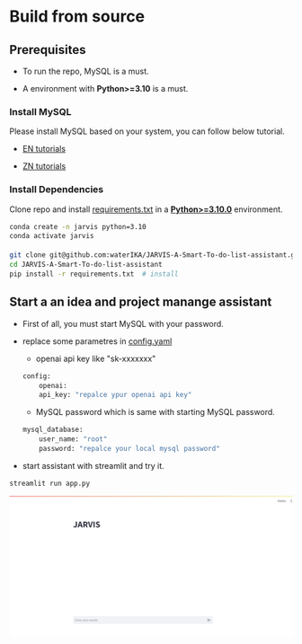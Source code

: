 # Build from source


## Prerequisites

* To run the repo, MySQL is a must.

* A environment with **Python>=3.10** is a must.


###  Install MySQL

Please install MySQL based on your system, you can follow below tutorial.

* [EN tutorials](https://dev.mysql.com/doc/mysql-installation-excerpt/5.7/en/)

* [ZN tutorials](https://www.sjkjc.com/mysql/getting-started//)



### Install Dependencies

Clone repo and install [requirements.txt](./requirements.txt) in a
[**Python>=3.10.0**](https://www.python.org/) environment.


```bash
conda create -n jarvis python=3.10
conda activate jarvis

git clone git@github.com:waterIKA/JARVIS-A-Smart-To-do-list-assistant.git  # clone
cd JARVIS-A-Smart-To-do-list-assistant
pip install -r requirements.txt  # install
```


## Start a an idea and project manange assistant

* First of all, you must start MySQL with your password.

* replace some parametres in [config.yaml](config/config.yaml)

    * openai api key like "sk-xxxxxxx"

    ```Python
    config:
        openai:
        api_key: "repalce ypur openai api key"
    ```

    * MySQL password which is same with starting MySQL password.

    ```Python
    mysql_database:
        user_name: "root"
        password: "repalce your local mysql password"
    ```

* start assistant with streamlit and try it.

```bash
streamlit run app.py
```
![demo](resource/run.png)





